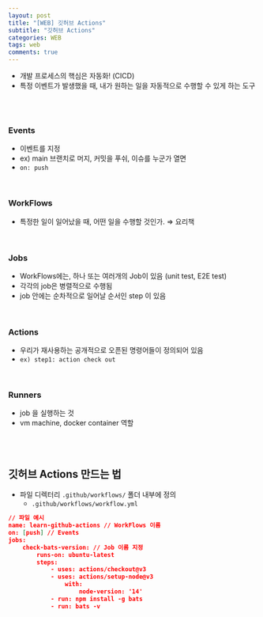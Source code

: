 ```yaml
---
layout: post
title: "[WEB] 깃허브 Actions"
subtitle: "깃허브 Actions"
categories: WEB
tags: web
comments: true
---
```


- 개발 프로세스의 핵심은 자동화! (CICD)
- 특정 이벤트가 발생했을 때, 내가 원하는 일을 자동적으로 수행할 수 있게 하는 도구

<br><br>

### Events

- 이벤트를 지정
- ex) main 브랜치로 머지, 커밋을 푸쉬, 이슈를 누군가 열면
- `on: push`

<br>

### WorkFlows

- 특정한 일이 일어났을 때, 어떤 일을 수행할 것인가. ⇒ 요리책

<br>

### Jobs

- WorkFlows에는, 하나 또는 여러개의 Job이 있음 (unit test, E2E test)
- 각각의 job은 병렬적으로 수행됨
- job 안에는 순차적으로 일어날 순서인 step 이 있음

<br>

### Actions

- 우리가 재사용하는 공개적으로 오픈된 명령어들이 정의되어 있음
- `ex) step1: action check out`

<br>

### Runners

- job 을 실행하는 것
- vm machine, docker container 역할

<br><br>

## 깃허브 Actions 만드는 법

- 파일 디렉터리 `.github/workflows/` 폴더 내부에 정의
    - `.github/workflows/workflow.yml`

```json
// 파일 예시
name: learn-github-actions // WorkFlows 이름
on: [push] // Events
jobs:
	check-bats-version: // Job 이름 지정
		runs-on: ubuntu-latest
		steps:
			- uses: actions/checkout@v3
			- uses: actions/setup-node@v3
				with:
					node-version: '14'
			- run: npm install -g bats
			- run: bats -v
```